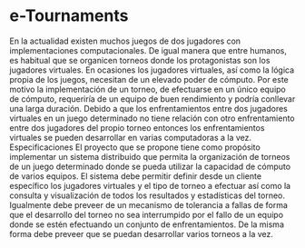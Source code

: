 # e-Tournaments
En la actualidad existen muchos juegos de dos jugadores con implementaciones computacionales. 
De igual manera que entre humanos, es habitual que se organicen torneos donde los protagonistas 
son los jugadores virtuales. En ocasiones los jugadores virtuales, ası́ como la lógica propia de los 
juegos, necesitan de un elevado poder de cómputo. Por este motivo la implementación de un torneo,
de efectuarse en un único equipo de cómputo, requerirı́a de un equipo de buen rendimiento y podrı́a 
conllevar una larga duración. Debido a que los enfrentamientos entre dos jugadores virtuales en un 
juego determinado no tiene relación con otro enfrentamiento entre dos jugadores del propio torneo 
entonces los enfrentamientos virtuales se pueden desarrollar en varias computadoras a la vez.
Especificaciones
El proyecto que se propone tiene como propósito implementar un sistema distribuido que permita la
organización de torneos de un juego determinado donde se pueda utilizar la capacidad de cómputo 
de varios equipos. El sistema debe permitir definir desde un cliente especı́fico los jugadores 
virtuales y el tipo de torneo a efectuar ası́ como la consulta y visualización de todos los resultados y 
estadı́sticas del torneo. Igualmente debe preveer de un mecanismo de tolerancia a fallas de forma 
que el desarrollo del torneo no sea interrumpido por el fallo de un equipo donde se estén efectuando
un conjunto de enfrentamientos. De la misma forma debe preveer que se puedan desarrollar varios 
torneos a la vez.
